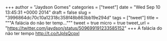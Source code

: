 
+++
author = "Jaydson Gomes"
categories = ["tweet"]
date = "Wed Sep 10 13:45:31 +0000 2014"
draft = false
slug = "3996864dc70c10a12318c358f48b863bb19e294d"
tags = ["tweet"]
title = """A falácia do não ter temp..."""
tweet = true
micro = true
tweet_url = "https://twitter.com/jaydson/status/509699191233585152"
+++
A falácia do não ter tempo http://t.co/tJpIsQcpxl
